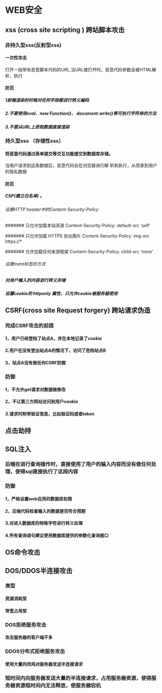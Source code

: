 # WEB安全

## xss (cross site scripting ) 跨站脚本攻击

### 非持久型xss(反射型xss)

#### 一次性攻击
打开一段带有恶意脚本代码的URL,当URL被打开时，恶意代码参数会被HTML解析、执行

#### 防范

##### 1前端渲染的时候对任何字段都进行转义编码

##### 2.不要使用eval、new Function()、 document.write()等可执行字符串的方法

##### 3.不要从URL上获取数据直接渲染

### 持久型xss （存储性xss）

#### 将恶意代码通过表单提交等交互功能提交到数据库存储。
当用户请求到这条数据后，恶意代码会在浏览器进行解
析和执行，从而拿到用户的隐私数据

#### 防范

##### CSP(建立白名单) 。

###### 设置HTTP header中的Content-Security-Policy

####### 只允许加载本站资源 Content-Security-Policy: default-src 'self'

####### 只允许加载 HTTPS 协议图片 Content-Security-Policy: img-src https://*

####### 允许加载任何来源框架 Content-Security-Policy: child-src 'none'

###### 设置meta标签的方式

##### 对用户输入的内容进行转义存储

##### 设置cookie的 httponly 属性，只允许cookie被服务器使用

## CSRF(cross site Request forgery) 跨站请求伪造

### 完成CSRF攻击的前提

#### 1，用户已经登陆了站点A，并在本地记录了cookie

#### 2.用户在没有登出站点A的情况下，访问了危险站点B

#### 3，站点A没有做任何CSRF防御

### 防御

#### 1，不允许get请求对数据做修改

#### 2，不让第三方网站访问到用户cookie

#### 3.请求时附带验证信息，比如验证码或者token

## 点击劫持

## SQL注入

### 后端在进行查询操作时，直接使用了用户的输入内容而没有做任何处理，使得sql直接执行了这段内容

### 防御

#### 1，严格设置web应用的数据库权限

#### 2，后端代码检查输入的数据是否符合预期

#### 3.对进入数据库的特殊字符进行转义处理

#### 4.所有查询语句建议使用数据库提供的参数化查询接口

## OS命令攻击

## DOS/DDOS半连接攻击

### 类型

#### 资源消耗型

#### 带宽占用型

### DOS拒绝服务攻击

#### 攻击服务器的客户端不多

### DDOS分布式拒绝服务攻击

#### 使用大量的肉鸡对服务器发送半连接请求

### 短时间内向服务器发送大量的半连接请求，占用服务器资源，使得服务器资源短时间内无法释放，使服务器宕机
